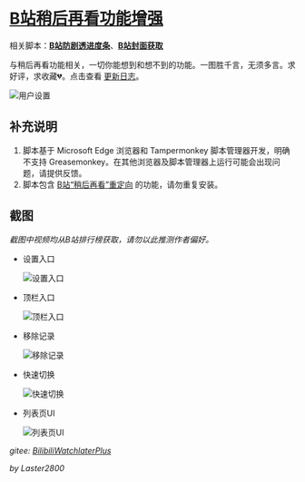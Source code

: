 # [B站稍后再看功能增强](https://greasyfork.org/zh-CN/scripts/395456)

相关脚本：**[B站防剧透进度条](https://greasyfork.org/zh-CN/scripts/411092)**、**[B站封面获取](https://greasyfork.org/zh-CN/scripts/395575)**

与稍后再看功能相关，一切你能想到和想不到的功能。一图胜千言，无须多言。求好评，求收藏💔。点击查看 [更新日志](https://gitee.com/liangjiancang/userscript/blob/master/BilibiliWatchlaterPlus/changelog.md)。

![用户设置](https://gitee.com/liangjiancang/userscript/raw/master/BilibiliWatchlaterPlus/screenshot/用户设置.png)

## 补充说明

1. 脚本基于 Microsoft Edge 浏览器和 Tampermonkey 脚本管理器开发，明确不支持 Greasemonkey。在其他浏览器及脚本管理器上运行可能会出现问题，请提供反馈。
2. 脚本包含 [B站“稍后再看”重定向](https://greasyfork.org/zh-CN/scripts/383441) 的功能，请勿重复安装。

## 截图

*截图中视频均从B站排行榜获取，请勿以此推测作者偏好。*

* 设置入口

    ![设置入口](https://gitee.com/liangjiancang/userscript/raw/master/BilibiliWatchlaterPlus/screenshot/设置入口.png)

* 顶栏入口

    ![顶栏入口](https://gitee.com/liangjiancang/userscript/raw/master/BilibiliWatchlaterPlus/screenshot/顶栏入口.png)

* 移除记录

    ![移除记录](https://gitee.com/liangjiancang/userscript/raw/master/BilibiliWatchlaterPlus/screenshot/移除记录.png)

* 快速切换

    ![快速切换](https://gitee.com/liangjiancang/userscript/raw/master/BilibiliWatchlaterPlus/screenshot/快速切换.png)

* 列表页UI

    ![列表页UI](https://gitee.com/liangjiancang/userscript/raw/master/BilibiliWatchlaterPlus/screenshot/列表页UI.png)

*gitee: [BilibiliWatchlaterPlus](https://gitee.com/liangjiancang/userscript/tree/master/BilibiliWatchlaterPlus)*

*by Laster2800*

